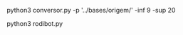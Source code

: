 <!--  mode de usar conversor
  a) as bases devem estar no diretorio origem
  b) as basess devem ser renomeadas com os nomes das fontes...caso mais de um arquivo por base. Basta sequenciar os arquivos com numeros
  c) deve ser informado o limite inferior e superior de busca, esses parametros servem para poder extrair de forma fragmentada as listas as serem baixadas
  d) A versão do python sempre deverá ser a 3.7 ou superior

  NOTE(** se rodar uma lista muito grande no o site scihub vai detectar a tentativa de força-bruta e ira bloquear o IP)
-->
python3 conversor.py -p '../bases/origem/' -inf 9 -sup 20


<!--  -->
<!--  mode de usar RodoBot
  a) processo busca por arquivos sinalizados no source preparado pelo conversor
  b) processo executa tentativas enquanto existirem arquivos para serem baixados
-->
python3 rodibot.py
